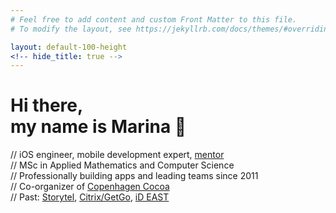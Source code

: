 ```yaml
---
# Feel free to add content and custom Front Matter to this file.
# To modify the layout, see https://jekyllrb.com/docs/themes/#overriding-theme-defaults

layout: default-100-height
<!-- hide_title: true -->
---
```


<div class="main_page">
  <h1>Hi there, <br>my name is Marina 👋</h1>
  <p>
    // iOS engineer, mobile development expert, <a href="/mentorship/">mentor</a><br>
    // MSc in Applied Mathematics and Computer Science<br>
    // Professionally building apps and leading teams since 2011<br>
    // Co-organizer of <a href="https://www.meetup.com/CopenhagenCocoa/">Copenhagen Cocoa</a><br>
    // Past:
    <a href="https://www.storytel.com">Storytel</a>,
    <a href="https://get.gotoassist.com">Citrix/GetGo</a>,
    <a href="https://id-east.ru">iD EAST</a>
  </p>
</div>